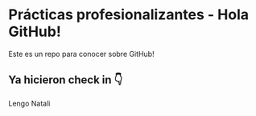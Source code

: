 # Prácticas profesionalizantes - Hola GitHub!
Este es un repo para conocer sobre GitHub!

## Ya hicieron check in 👇
Lengo
Natali